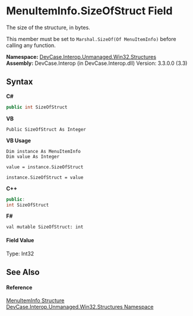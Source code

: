 # MenuItemInfo.SizeOfStruct Field
 

The size of the structure, in bytes. 

 This member must be set to `Marshal.SizeOf(Of MenuItemInfo)` before calling any function.

**Namespace:**&nbsp;<a href="N_DevCase_Interop_Unmanaged_Win32_Structures">DevCase.Interop.Unmanaged.Win32.Structures</a><br />**Assembly:**&nbsp;DevCase.Interop (in DevCase.Interop.dll) Version: 3.3.0.0 (3.3)

## Syntax

**C#**<br />
``` C#
public int SizeOfStruct
```

**VB**<br />
``` VB
Public SizeOfStruct As Integer
```

**VB Usage**<br />
``` VB Usage
Dim instance As MenuItemInfo
Dim value As Integer

value = instance.SizeOfStruct

instance.SizeOfStruct = value
```

**C++**<br />
``` C++
public:
int SizeOfStruct
```

**F#**<br />
``` F#
val mutable SizeOfStruct: int
```


#### Field Value
Type: Int32

## See Also


#### Reference
<a href="T_DevCase_Interop_Unmanaged_Win32_Structures_MenuItemInfo">MenuItemInfo Structure</a><br /><a href="N_DevCase_Interop_Unmanaged_Win32_Structures">DevCase.Interop.Unmanaged.Win32.Structures Namespace</a><br />